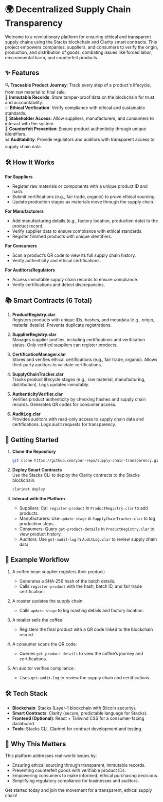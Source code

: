 # 🌍 Decentralized Supply Chain Transparency

Welcome to a revolutionary platform for ensuring ethical and transparent supply chains using the Stacks blockchain and Clarity smart contracts. This project empowers companies, suppliers, and consumers to verify the origin, production, and distribution of goods, combating issues like forced labor, environmental harm, and counterfeit products.

## ✨ Features

🔍 **Traceable Product Journey**: Track every step of a product's lifecycle, from raw material to final sale.  
📜 **Immutable Records**: Store tamper-proof data on the blockchain for trust and accountability.  
✅ **Ethical Verification**: Verify compliance with ethical and sustainable standards.  
🤝 **Stakeholder Access**: Allow suppliers, manufacturers, and consumers to interact with the system.  
🚫 **Counterfeit Prevention**: Ensure product authenticity through unique identifiers.  
📊 **Auditability**: Provide regulators and auditors with transparent access to supply chain data.

## 🛠 How It Works

**For Suppliers**  
- Register raw materials or components with a unique product ID and hash.  
- Submit certifications (e.g., fair trade, organic) to prove ethical sourcing.  
- Update production stages as materials move through the supply chain.

**For Manufacturers**  
- Add manufacturing details (e.g., factory location, production date) to the product record.  
- Verify supplier data to ensure compliance with ethical standards.  
- Register finished products with unique identifiers.

**For Consumers**  
- Scan a product’s QR code to view its full supply chain history.  
- Verify authenticity and ethical certifications.  

**For Auditors/Regulators**  
- Access immutable supply chain records to ensure compliance.  
- Verify certifications and detect discrepancies.

## 📚 Smart Contracts (6 Total)

1. **ProductRegistry.clar**  
   Registers products with unique IDs, hashes, and metadata (e.g., origin, material details). Prevents duplicate registrations.

2. **SupplierRegistry.clar**  
   Manages supplier profiles, including certifications and verification status. Only verified suppliers can register products.

3. **CertificationManager.clar**  
   Stores and verifies ethical certifications (e.g., fair trade, organic). Allows third-party auditors to validate certifications.

4. **SupplyChainTracker.clar**  
   Tracks product lifecycle stages (e.g., raw material, manufacturing, distribution). Logs updates immutably.

5. **AuthenticityVerifier.clar**  
   Verifies product authenticity by checking hashes and supply chain records. Generates QR codes for consumer access.

6. **AuditLog.clar**  
   Provides auditors with read-only access to supply chain data and certifications. Logs audit requests for transparency.

## 🚀 Getting Started

1. **Clone the Repository**  
   ```bash
   git clone https://github.com/your-repo/supply-chain-transparency.git
   ```

2. **Deploy Smart Contracts**  
   Use the Stacks CLI to deploy the Clarity contracts to the Stacks blockchain.  
   ```bash
   clarinet deploy
   ```

3. **Interact with the Platform**  
   - Suppliers: Call `register-product` in `ProductRegistry.clar` to add products.  
   - Manufacturers: Use `update-stage` in `SupplyChainTracker.clar` to log production steps.  
   - Consumers: Query `get-product-details` in `ProductRegistry.clar` to view product history.  
   - Auditors: Use `get-audit-log` in `AuditLog.clar` to review supply chain data.

## 🔧 Example Workflow

1. A coffee bean supplier registers their product:  
   - Generates a SHA-256 hash of the batch details.  
   - Calls `register-product` with the hash, batch ID, and fair trade certification.  

2. A roaster updates the supply chain:  
   - Calls `update-stage` to log roasting details and factory location.  

3. A retailer sells the coffee:  
   - Registers the final product with a QR code linked to the blockchain record.  

4. A consumer scans the QR code:  
   - Queries `get-product-details` to view the coffee’s journey and certifications.  

5. An auditor verifies compliance:  
   - Uses `get-audit-log` to review the supply chain and certifications.

## 🛠 Tech Stack

- **Blockchain**: Stacks (Layer-1 blockchain with Bitcoin security).  
- **Smart Contracts**: Clarity (secure, predictable language for Stacks).  
- **Frontend (Optional)**: React + Tailwind CSS for a consumer-facing dashboard.  
- **Tools**: Stacks CLI, Clarinet for contract development and testing.

## 🌟 Why This Matters

This platform addresses real-world issues by:  
- Ensuring ethical sourcing through transparent, immutable records.  
- Preventing counterfeit goods with verifiable product IDs.  
- Empowering consumers to make informed, ethical purchasing decisions.  
- Simplifying regulatory compliance for businesses and auditors.

Get started today and join the movement for a transparent, ethical supply chain!
